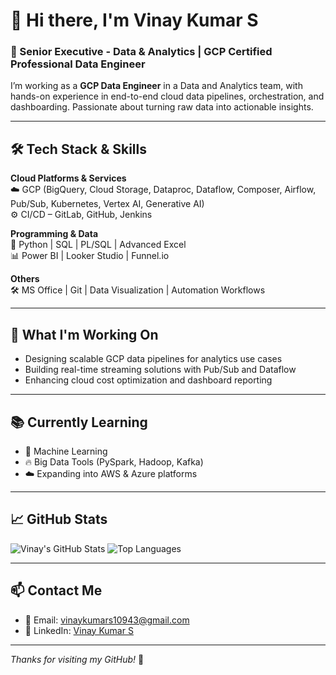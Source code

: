 # 👋 Hi there, I'm Vinay Kumar S

### 💼 Senior Executive - Data & Analytics | GCP Certified Professional Data Engineer

I’m working as a **GCP Data Engineer** in a Data and Analytics team, with hands-on experience in end-to-end cloud data pipelines, orchestration, and dashboarding. Passionate about turning raw data into actionable insights.

---

## 🛠️ Tech Stack & Skills

**Cloud Platforms & Services**  
☁️ GCP (BigQuery, Cloud Storage, Dataproc, Dataflow, Composer, Airflow, Pub/Sub, Kubernetes, Vertex AI, Generative AI)  
⚙️ CI/CD – GitLab, GitHub, Jenkins

**Programming & Data**  
🐍 Python | SQL | PL/SQL | Advanced Excel  
📊 Power BI | Looker Studio | Funnel.io

**Others**  
🛠 MS Office | Git | Data Visualization | Automation Workflows

---

## 🚀 What I'm Working On
- Designing scalable GCP data pipelines for analytics use cases  
- Building real-time streaming solutions with Pub/Sub and Dataflow  
- Enhancing cloud cost optimization and dashboard reporting

---

## 📚 Currently Learning
- 🧠 Machine Learning
- 🔥 Big Data Tools (PySpark, Hadoop, Kafka)
- ☁️ Expanding into AWS & Azure platforms

---

## 📈 GitHub Stats

![Vinay's GitHub Stats](https://github-readme-stats.vercel.app/api?username=vinaykumars10943&show_icons=true&theme=radical)
![Top Languages](https://github-readme-stats.vercel.app/api/top-langs/?username=vinaykumars10943&layout=compact&theme=radical)

---

## 📫 Contact Me

- 📧 Email: [vinaykumars10943@gmail.com](mailto:vinaykumars10943@gmail.com)  
- 💼 LinkedIn: [Vinay Kumar S](https://www.linkedin.com/in/vinay-kumar-s-807378191/)

---

_Thanks for visiting my GitHub!_ 🌟
